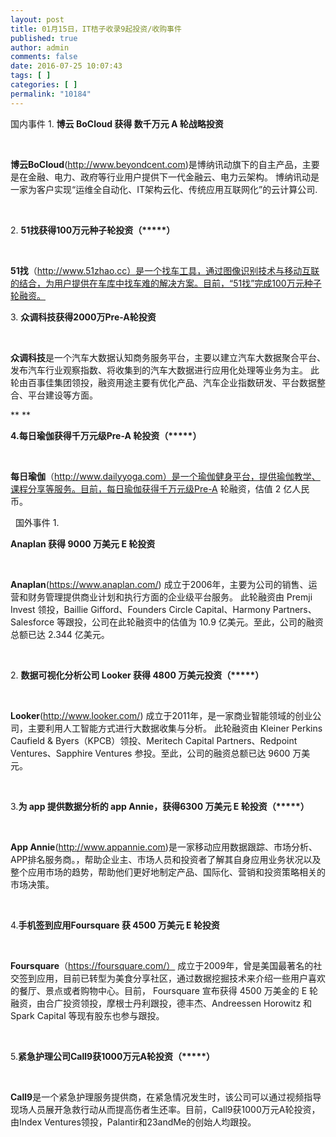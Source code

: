 ```yaml
---
layout: post
title: 01月15日，IT桔子收录9起投资/收购事件
published: true
author: admin
comments: false
date: 2016-07-25 10:07:43
tags: [ ]
categories: [ ]
permalink: "10184"
---
```

  国内事件   1. **博云 BoCloud 获得 数千万元 A 轮战略投资** 

&nbsp;

**博云BoCloud**(http://www.beyondcent.com)是博纳讯动旗下的自主产品，主要是在金融、电力、政府等行业用户提供下一代金融云、电力云架构。 博纳讯动是一家为客户实现“运维全自动化、IT架构云化、传统应用互联网化”的云计算公司.

&nbsp;

2. **51找获得100万元种子轮投资（\*****）**

&nbsp;

**51找**（http://www.51zhao.cc）是一个找车工具，通过图像识别技术与移动互联的结合，为用户提供在车库中找车难的解决方案。目前，“51找”完成100万元种子轮融资。

3. **众调科技获得2000万Pre-A轮投资**

&nbsp;

**众调科技**是一个汽车大数据认知商务服务平台，主要以建立汽车大数据聚合平台、发布汽车行业观察指数、将收集到的汽车大数据进行应用化处理等业务为主。 此轮由百事佳集团领投，融资用途主要有优化产品、汽车企业指数研发、平台数据整合、平台建设等方面。

** **

**4.每日瑜伽获得千万元级Pre-A 轮投资（\*****）**

&nbsp;

**每日瑜伽**（http://www.dailyyoga.com）是一个瑜伽健身平台，提供瑜伽教学、课程分享等服务。目前，每日瑜伽获得千万元级Pre-A 轮融资，估值 2 亿人民币。

&nbsp;  国外事件   1. 

**Anaplan 获得 9000 万美元 E 轮投资** 

&nbsp;

**Anaplan**(https://www.anaplan.com/) 成立于2006年，主要为公司的销售、运营和财务管理提供商业计划和执行方面的企业级平台服务。 此轮融资由 Premji Invest 领投，Baillie Gifford、Founders Circle Capital、Harmony Partners、Salesforce 等跟投，公司在此轮融资中的估值为 10.9 亿美元。至此，公司的融资总额已达 2.344 亿美元。

&nbsp;

2. **数据可视化分析公司 Looker 获得 4800 万美元投资（\*****）**

&nbsp;

**Looker**(http://www.looker.com/) 成立于2011年，是一家商业智能领域的创业公司，主要利用人工智能方式进行大数据收集与分析。 此轮融资由 Kleiner Perkins Caufield & Byers（KPCB）领投、Meritech Capital Partners、Redpoint Ventures、Sapphire Ventures 参投。至此，公司的融资总额已达 9600 万美元。

&nbsp;

3.**为 app 提供数据分析的 app Annie，获得6300 万美元 E 轮投资（\*****）**

&nbsp;

**App Annie**(http://www.appannie.com)是一家移动应用数据跟踪、市场分析、APP排名服务商。，帮助企业主、市场人员和投资者了解其自身应用业务状况以及整个应用市场的趋势，帮助他们更好地制定产品、国际化、营销和投资策略相关的市场决策。

&nbsp;

4.**手机签到应用Foursquare 获 4500 万美元 E 轮投资**

&nbsp;

**Foursquare**（https://foursquare.com/） 成立于2009年，曾是美国最著名的社交签到应用，目前已转型为美食分享社区，通过数据挖掘技术来介绍一些用户喜欢的餐厅、景点或者购物中心。目前， Foursquare 宣布获得 4500 万美金的 E 轮融资，由合广投资领投，摩根士丹利跟投，德丰杰、Andreessen Horowitz 和 Spark Capital 等现有股东也参与跟投。

&nbsp;

5.**紧急护理公司Call9获1000万元A轮投资（\*****）**

&nbsp;

**Call9**是一个紧急护理服务提供商，在紧急情况发生时，该公司可以通过视频指导现场人员展开急救行动从而提高伤者生还率。目前，Call9获1000万元A轮投资，由Index Ventures领投，Palantir和23andMe的创始人均跟投。 
